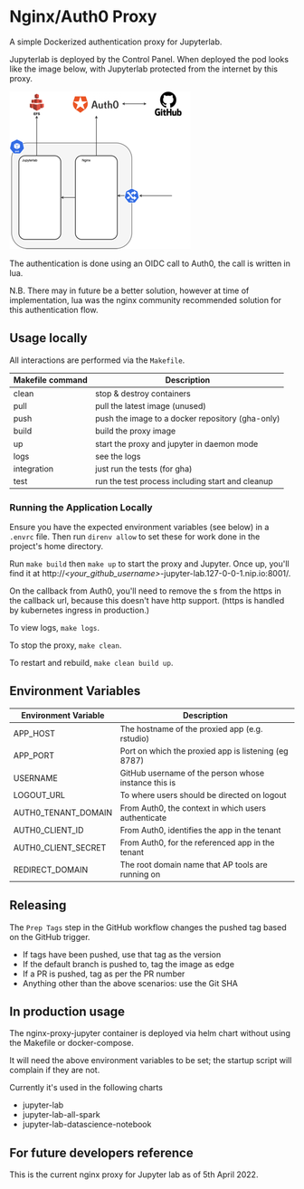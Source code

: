 # Nginx/Auth0 Proxy

A simple Dockerized authentication proxy for Jupyterlab.

Jupyterlab is deployed by the Control Panel. When deployed the pod looks like the image below, with Jupyterlab protected from the internet by this proxy.

![Diagram explaining the structure where the proxy authenticates against Auth0, and then allows authenticated access to the jupyterhub image](docs/images/jupyterlab-pod.drawio-s.png "How the proxy is used")

The authentication is done using an OIDC call to Auth0, the call is written in lua.

N.B. There may in future be a better solution, however at time of implementation, lua was the nginx community recommended solution for this authentication flow.
## Usage locally

All interactions are performed via the `Makefile`.

| Makefile command | Description |
| ---------------- | ----------- |
| clean | stop & destroy containers |
| pull | pull the latest image (unused) |
| push | push the image to a docker repository (gha-only) |
| build | build the proxy image |
| up | start the proxy and jupyter in daemon mode |
| logs | see the logs |
| integration | just run the tests (for gha) |
| test | run the test process including start and cleanup |

### Running the Application Locally

Ensure you have the expected environment variables (see below) in a `.envrc`
file. Then run `direnv allow` to set these for work done in the project's home
directory.

Run `make build` then `make up` to start the proxy and Jupyter. Once up, you'll
find it at http://_<your_github_username>_-jupyter-lab.127-0-0-1.nip.io:8001/.

On the callback from Auth0, you'll need to remove the s from the https in the callback url, 
because this doesn't have http support.
(https is handled by kubernetes ingress in production.)

To view logs, `make logs`.

To stop the proxy, `make clean`.

To restart and rebuild, `make clean build up`.

## Environment Variables

| Environment Variable | Description                                          |
| -------------------- | -----------------------------------------------------|
| APP_HOST             | The hostname of the proxied app (e.g. rstudio)       |
| APP_PORT             | Port on which the proxied app is listening (eg 8787) |
| USERNAME             | GitHub username of the person whose instance this is |
| LOGOUT_URL           | To where users should be directed on logout          |
| AUTH0_TENANT_DOMAIN  | From Auth0, the context in which users authenticate  |
| AUTH0_CLIENT_ID      | From Auth0, identifies the app in the tenant         |
| AUTH0_CLIENT_SECRET  | From Auth0, for the referenced app in the tenant     |
| REDIRECT_DOMAIN      | The root domain name that AP tools are running on    |

## Releasing

The `Prep Tags` step in the GitHub workflow changes the pushed tag based on the
GitHub trigger.

- If tags have been pushed, use that tag as the version
- If the default branch is pushed to, tag the image as edge
- If a PR is pushed, tag as per the PR number
- Anything other than the above scenarios: use the Git SHA

## In production usage

The nginx-proxy-jupyter container is deployed via helm chart without using the Makefile or docker-compose.

It will need the above environment variables to be set; the startup script will complain if they are not.

Currently it's used in the following charts
- jupyter-lab
- jupyter-lab-all-spark
- jupyter-lab-datascience-notebook

## For future developers reference

This is the current nginx proxy for Jupyter lab as of 5th April 2022.
